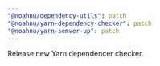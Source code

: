```yaml
---
"@noahnu/dependency-utils": patch
"@noahnu/yarn-dependency-checker": patch
"@noahnu/yarn-semver-up": patch
---
```

Release new Yarn dependencer checker.